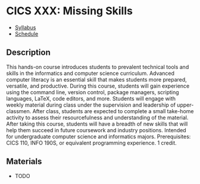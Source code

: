 # CICS XXX: Missing Skills

- [Syllabus](./SYLLABUS.md)
- [Schedule](./SCHEDULE.md)

## Description

This hands-on course introduces students to prevalent technical tools and skills in the informatics and computer science curriculum. Advanced computer literacy is an essential skill that makes students more prepared, versatile, and productive. During this course, students will gain experience using the command line, version control, package managers, scripting languages, LaTeX, code editors, and more. Students will engage with weekly material during class under the supervision and leadership of upper-classmen. After class, students are expected to complete a small take-home activity to assess their resourcefulness and understanding of the material. After taking this course, students will have a breadth of new skills that will help them succeed in future coursework and industry positions. Intended for undergraduate computer science and informatics majors. Prerequisites: CICS 110, INFO 190S, or equivalent programming experience. 1 credit.

## Materials

- TODO
